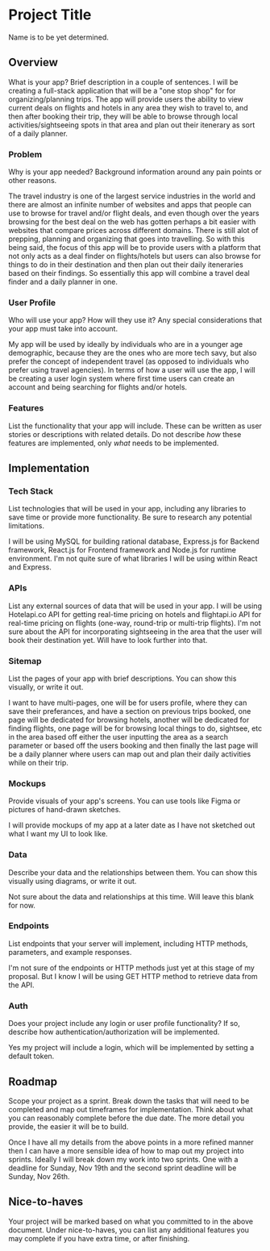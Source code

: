 # Project Title
Name is to be yet determined. 

## Overview
What is your app? Brief description in a couple of sentences.
I will be creating a full-stack application that will be a "one stop shop" for for organizing/planning trips. The app will provide users the ability to view current deals on flights and hotels in any area they wish to travel to, and then after booking their trip, they will be able to browse through local activities/sightseeing spots in that area and plan out their itenerary as sort of a daily planner. 

### Problem
Why is your app needed? Background information around any pain points or other reasons.

The travel industry is one of the largest service industries in the world and there are almost an infinite number of websites and apps that people can use to browse for travel and/or flight deals, and even though over the years browsing for the best deal on the web has gotten perhaps a bit easier with websites that compare prices across different domains. There is still alot of prepping, planning and organizing that goes into travelling. So with this being said, the focus of this app will be to provide users with a platform that not only acts as a deal finder on flights/hotels but users can also browse for things to do in their destination and then plan out their daily iteneraries based on their findings. So essentially this app will combine a travel deal finder and a daily planner in one. 

### User Profile
Who will use your app? How will they use it? Any special considerations that your app must take into account.

My app will be used by ideally by individuals who are in a younger age demographic, because they are the ones who are more tech savy, but also prefer the concept of independent travel (as opposed to individuals who prefer using travel agencies). In terms of how a user will use the app, I will be creating a user login system where first time users can create an account and being searching for flights and/or hotels. 



### Features
List the functionality that your app will include. These can be written as user stories or descriptions with related details. Do not describe _how_ these features are implemented, only _what_ needs to be implemented.




## Implementation

### Tech Stack
List technologies that will be used in your app, including any libraries to save time or provide more functionality. Be sure to research any potential limitations.

I will be using MySQL for building rational database, Express.js for Backend framework, React.js for Frontend framework and Node.js for runtime environment. I'm not quite sure of what libraries I will be using within React and Express. 

### APIs
List any external sources of data that will be used in your app.
I will be using Hotelapi.co API for getting real-time pricing on hotels and flightapi.io API for real-time pricing on flights (one-way, round-trip or multi-trip flights). I'm not sure about the API for incorporating sightseeing in the area that the user will book their destination yet. Will have to look further into that. 

### Sitemap
List the pages of your app with brief descriptions. You can show this visually, or write it out.

I want to have multi-pages, one will be for users profile, where they can save their preferances, and have a section on previous trips booked, one page will be dedicated for browsing hotels, another will be dedicated for finding flights, one page will be for browsing local things to do, sightsee, etc in the area based off either the user inputting the area as a search parameter or based off the users booking and then finally the last page will be a daily planner where users can map out and plan their daily activities while on their trip. 



### Mockups
Provide visuals of your app's screens. You can use tools like Figma or pictures of hand-drawn sketches. 

I will provide mockups of my app at a later date as I have not sketched out what I want my UI to look like.

### Data
Describe your data and the relationships between them. You can show this visually using diagrams, or write it out. 

Not sure about the data and relationships at this time. Will leave this blank for now. 

### Endpoints
List endpoints that your server will implement, including HTTP methods, parameters, and example responses.

I'm not sure of the endpoints or HTTP methods just yet at this stage of my proposal. But I know I will be using GET HTTP method to retrieve data from the API.

### Auth
Does your project include any login or user profile functionality? If so, describe how authentication/authorization will be implemented.

Yes my project will include a login, which will be implemented by setting a default token. 

## Roadmap
Scope your project as a sprint. Break down the tasks that will need to be completed and map out timeframes for implementation. Think about what you can reasonably complete before the due date. The more detail you provide, the easier it will be to build.

Once I have all my details from the above points in a more refined manner then I can have a more sensible idea of how to map out my project into sprints. Ideally I will break down my work into two sprints. One with a deadline for Sunday, Nov 19th and the second sprint deadline will be Sunday, Nov 26th. 


## Nice-to-haves
Your project will be marked based on what you committed to in the above document. Under nice-to-haves, you can list any additional features you may complete if you have extra time, or after finishing.
